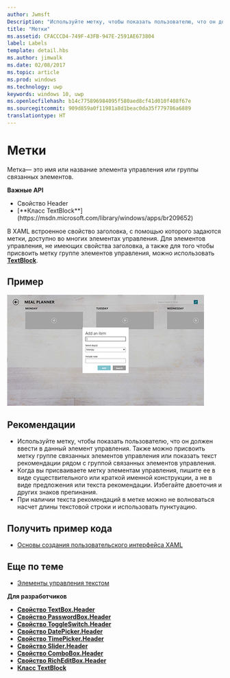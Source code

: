 ```yaml
---
author: Jwmsft
Description: "Используйте метку, чтобы показать пользователю, что он должен ввести в данный элемент управления. Также можно присвоить метку группе связанных элементов управления или показать текст рекомендации рядом с группой связанных элементов управления."
title: "Метки"
ms.assetid: CFACCCD4-749F-43FB-947E-2591AE673804
label: Labels
template: detail.hbs
ms.author: jimwalk
ms.date: 02/08/2017
ms.topic: article
ms.prod: windows
ms.technology: uwp
keywords: windows 10, uwp
ms.openlocfilehash: b14c775896984095f580aed8cf41d010f408f67e
ms.sourcegitcommit: 909d859a0f11981a8d1beac0da35f779786a6889
translationtype: HT
---
```

# <a name="labels"></a>Метки

<link rel="stylesheet" href="https://az835927.vo.msecnd.net/sites/uwp/Resources/css/custom.css"> 

Метка— это имя или название элемента управления или группы связанных элементов.

<div class="important-apis" >
<b>Важные API</b><br/>
<ul>
<li>Свойство Header</li>
<li>[**Класс TextBlock**](https://msdn.microsoft.com/library/windows/apps/br209652)</li>
</ul>
</div>


В XAML встроенное свойство заголовка, с помощью которого задаются метки, доступно во многих элементах управления. Для элементов управления, не имеющих свойства заголовка, а также для того чтобы присвоить метку группе элементов управления, можно использовать [**TextBlock**](https://msdn.microsoft.com/library/windows/apps/br209652).


## <a name="example"></a>Пример


![Снимок экрана, иллюстрирующий стандартный элемент управления «Метка»](images/label-standard.png)

## <a name="recommendations"></a>Рекомендации


-   Используйте метку, чтобы показать пользователю, что он должен ввести в данный элемент управления. Также можно присвоить метку группе связанных элементов управления или показать текст рекомендации рядом с группой связанных элементов управления.
-   Когда вы присваиваете метку элементам управления, пишите ее в виде существительного или краткой именной конструкции, а не в виде предложения или текста рекомендации. Избегайте двоеточия и других знаков препинания.
-   При наличии текста рекомендаций в метке можно не волноваться насчет длины текстовой строки и использовать пунктуацию.


## <a name="get-the-sample-code"></a>Получить пример кода
* [Основы создания пользовательского интерфейса XAML](https://github.com/Microsoft/Windows-universal-samples/blob/master/Samples/XamlUIBasics)

## <a name="related-topics"></a>Еще по теме
* [Элементы управления текстом](text-controls.md)

**Для разработчиков**
* [**Свойство TextBox.Header**](https://msdn.microsoft.com/library/windows/apps/dn252861)
* [**Свойство PasswordBox.Header**](https://msdn.microsoft.com/library/windows/apps/dn299051)
* [**Свойство ToggleSwitch.Header**](https://msdn.microsoft.com/library/windows/apps/br209713)
* [**Свойство DatePicker.Header**](https://msdn.microsoft.com/library/windows/apps/dn279460)
* [**Свойство TimePicker.Header**](https://msdn.microsoft.com/library/windows/apps/dn299286)
* [**Свойство Slider.Header**](https://msdn.microsoft.com/library/windows/apps/dn252829)
* [**Свойство ComboBox.Header**](https://msdn.microsoft.com/library/windows/apps/dn279416)
* [**Свойство RichEditBox.Header**](https://msdn.microsoft.com/library/windows/apps/dn252726)
* [**Класс TextBlock**](https://msdn.microsoft.com/library/windows/apps/br209652)

 

 




